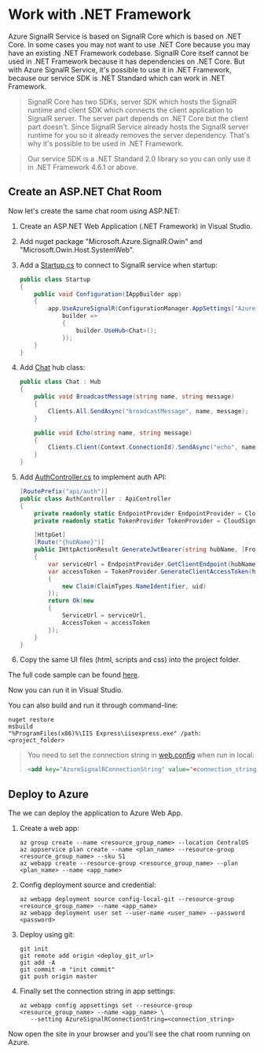 # Work with .NET Framework

Azure SignalR Service is based on SignalR Core which is based on .NET Core.
In some cases you may not want to use .NET Core because you may have an existing .NET Framework codebase.
SignalR Core itself cannot be used in .NET Framework because it has dependencies on .NET Core.
But with Azure SignalR Service, it's possible to use it in .NET Framework, because our service SDK is .NET Standard which can work in .NET Framework.

> SignalR Core has two SDKs, server SDK which hosts the SignalR runtime and client SDK which connects the client application to SignalR server.
The server part depends on .NET Core but the client part doesn't.
Since SignalR Service already hosts the SignalR server runtime for you so it already removes the server dependency. That's why it's possible to be used in .NET Framework.

> Our service SDK is a .NET Standard 2.0 library so you can only use it in .NET Framework 4.6.1 or above.

## Create an ASP.NET Chat Room

Now let's create the same chat room using ASP.NET:

1.  Create an ASP.NET Web Application (.NET Framework) in Visual Studio.

2.  Add nuget package "Microsoft.Azure.SignalR.Owin" and "Microsoft.Owin.Host.SystemWeb".

3.  Add a [Startup.cs](../samples/ChatRoomAspNet/App_Start/Startup.cs) to connect to SignalR service when startup:

    ```cs
    public class Startup
    {
        public void Configuration(IAppBuilder app)
        {
            app.UseAzureSignalR(ConfigurationManager.AppSettings["AzureSignalRConnectionString"],
                builder =>
                {
                    builder.UseHub<Chat>();
                });
        }
    }
    ```

4.  Add [Chat](../samples/ChatRoomAspNet/Hub/Chat.cs) hub class:

    ```cs
    public class Chat : Hub
    {
        public void BroadcastMessage(string name, string message)
        {
            Clients.All.SendAsync("broadcastMessage", name, message);
        }

        public void Echo(string name, string message)
        {
            Clients.Client(Context.ConnectionId).SendAsync("echo", name, message + " (echo from server)");
        }
    }
    ```

5.  Add [AuthController.cs](../samples/ChatRoomAspNet/Controllers/AuthController.cs) to implement auth API:

    ```cs
    [RoutePrefix("api/auth")]
    public class AuthController : ApiController
    {
        private readonly static EndpointProvider EndpointProvider = CloudSignalR.CreateEndpointProviderFromConnectionString(ConfigurationManager.AppSettings["AzureSignalRConnectionString"]);
        private readonly static TokenProvider TokenProvider = CloudSignalR.CreateTokenProviderFromConnectionString(ConfigurationManager.AppSettings["AzureSignalRConnectionString"]);

        [HttpGet]
        [Route("{hubName}")]
        public IHttpActionResult GenerateJwtBearer(string hubName, [FromUri] string uid = null)
        {
            var serviceUrl = EndpointProvider.GetClientEndpoint(hubName);
            var accessToken = TokenProvider.GenerateClientAccessToken(hubName, new[]
            {
                new Claim(ClaimTypes.NameIdentifier, uid)
            });
            return Ok(new
            {
                ServiceUrl = serviceUrl,
                AccessToken = accessToken
            });
        }
    }
    ```

6.  Copy the same UI files (html, scripts and css) into the project folder.

The full code sample can be found [here](../samples/ChatRoomAspNet).

Now you can run it in Visual Studio.

You can also build and run it through command-line:

```
nuget restore
msbuild
"%ProgramFiles(x86)%\IIS Express\iisexpress.exe" /path:<project_folder>
```

> You need to set the connection string in [web.config](../samples/ChatRoomAspNet/Web.config) when run in local:
> ```xml
> <add key="AzureSignalRConnectionString" value="<connection_string>" />
> ```

## Deploy to Azure

The we can deploy the application to Azure Web App.

1.  Create a web app:

    ```
    az group create --name <resource_group_name> --location CentralUS
    az appservice plan create --name <plan_name> --resource-group <resource_group_name> --sku S1
    az webapp create --resource-group <resource_group_name> --plan <plan_name> --name <app_name>
    ```

2.  Config deployment source and credential:

    ```
    az webapp deployment source config-local-git --resource-group <resource_group_name> --name <app_name>
    az webapp deployment user set --user-name <user_name> --password <password>
    ```

3.  Deploy using git:

    ```
    git init
    git remote add origin <deploy_git_url>
    git add -A
    git commit -m "init commit"
    git push origin master
    ```

4.  Finally set the connection string in app settings:

    ```
    az webapp config appsettings set --resource-group <resource_group_name> --name <app_name> \
       --setting AzureSignalRConnectionString=<connection_string>
    ```

Now open the site in your browser and you'll see the chat room running on Azure.
